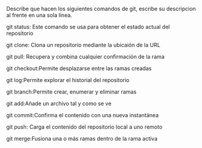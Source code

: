 Describe que hacen los siguientes comandos de git, escribe su descripcion al frente en una sola linea.

git status: Este comando se usa para obtener el estado actual del repositorio

git clone: Clona un repositorio mediante la ubicaión de la URL

git pull:  Recupera y combina cualquier confirmación de la rama

git checkout:Permite desplazarse entre las ramas creadas

git log:Permite explorar el historial del repositorio

git branch:Permite crear, enumerar y eliminar ramas

git add:Añade un archivo tal y como se ve

git commit:Confirma el contenido con una nueva instantánea

git push: Carga el contenido del repositorio local a uno remoto

git merge:Fusiona una o más ramas dentro de la rama activa
